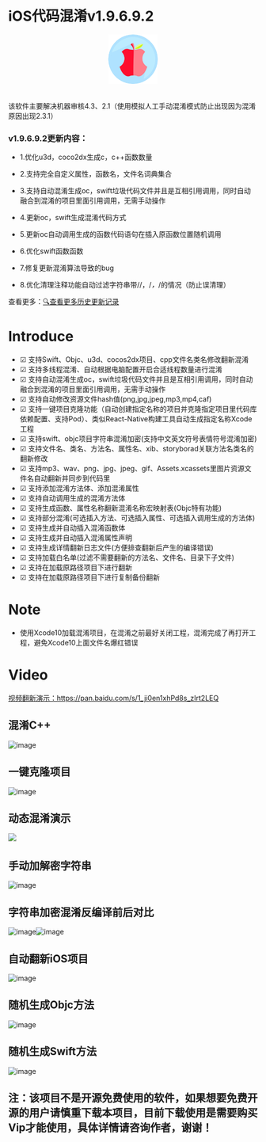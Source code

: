 # iOS代码混淆v1.9.6.9.2   

<div align=center><img src="https://github.com/netyouli/WHC_ConfuseSoftware/blob/master/ConfuseSoftware/logo.png" width = "100" height = "100"/></div></br>


该软件主要解决机器审核4.3、2.1（使用模拟人工手动混淆模式防止出现因为混淆原因出现2.3.1）

### v1.9.6.9.2更新内容：
- 1.优化u3d，coco2dx生成c，c++函数数量
- 2.支持完全自定义属性，函数名，文件名词典集合
- 3.支持自动混淆生成oc，swift垃圾代码文件并且是互相引用调用，同时自动融合到混淆的项目里面引用调用，无需手动操作

- 4.更新oc，swift生成混淆代码方式
- 5.更新oc自动调用生成的函数代码语句在插入原函数位置随机调用
- 6.优化swift函数函数
- 7.修复更新混淆算法导致的bug
- 8.优化清理注释功能自动过滤字符串带//，/*，*/的情况（防止误清理）



查看更多：[🔍查看更多历史更新记录](https://github.com/netyouli/WHC_ConfuseSoftware/blob/master/history_readme.md)

Introduce
==============
-  ☑ 支持Swift、Objc、u3d、cocos2dx项目、cpp文件名类名修改翻新混淆
-  ☑ 支持多线程混淆、自动根据电脑配置开启合适线程数量进行混淆
-  ☑ 支持自动混淆生成oc，swift垃圾代码文件并且是互相引用调用，同时自动融合到混淆的项目里面引用调用，无需手动操作
-  ☑ 支持自动修改资源文件hash值(png,jpg,jpeg,mp3,mp4,caf)
-  ☑ 支持一键项目克隆功能（自动创建指定名称的项目并克隆指定项目里代码库依赖配置、支持Pod）、类似React-Native构建工具自动生成指定名称Xcode工程
-  ☑ 支持swift、objc项目字符串混淆加密(支持中文英文符号表情符号混淆加密)
-  ☑ 支持文件名、类名、方法名、属性名、xib、storyborad关联方法名类名的翻新修改
-  ☑ 支持mp3、wav、png、jpg、jpeg、gif、Assets.xcassets里图片资源文件名自动翻新并同步到代码里
-  ☑ 支持添加混淆方法体、添加混淆属性
-  ☑ 支持自动调用生成的混淆方法体
-  ☑ 支持生成函数、属性名称翻新混淆名称宏映射表(Objc特有功能)
-  ☑ 支持部分混淆(可选插入方法、可选插入属性、可选插入调用生成的方法体)
-  ☑ 支持生成并自动插入混淆函数体
-  ☑ 支持生成并自动插入混淆属性声明
-  ☑ 支持生成详情翻新日志文件(方便排查翻新后产生的编译错误)
-  ☑ 支持加载白名单(过滤不需要翻新的方法名、文件名、目录下子文件)
-  ☑ 支持在加载原路径项目下进行翻新
-  ☑ 支持在加载原路径项目下进行复制备份翻新

Note
==============
- 使用Xcode10加载混淆项目，在混淆之前最好关闭工程，混淆完成了再打开工程，避免Xcode10上面文件名爆红错误

Video
==============
[视频翻新演示：](video)https://pan.baidu.com/s/1_ji0en1xhPd8s_zIrt2LEQ

## 混淆C++
![image](https://github.com/netyouli/WHC_ConfuseSoftware/blob/master/ConfuseSoftware/cpp.png)

## 一键克隆项目
![image](https://github.com/netyouli/WHC_ConfuseSoftware/blob/master/ConfuseSoftware/clone.png)

## 动态混淆演示
![](https://github.com/netyouli/WHC_ConfuseSoftware/blob/master/ConfuseSoftware/demo.gif)

## 手动加解密字符串
![image](https://github.com/netyouli/WHC_ConfuseSoftware/blob/master/ConfuseSoftware/字符串加密.png)

## 字符串加密混淆反编译前后对比
![image](https://github.com/netyouli/WHC_ConfuseSoftware/blob/master/ConfuseSoftware/1.png)![image](https://github.com/netyouli/WHC_ConfuseSoftware/blob/master/ConfuseSoftware/2.png)

## 自动翻新iOS项目
![image](https://github.com/netyouli/WHC_ConfuseSoftware/blob/master/ConfuseSoftware/翻新1.png)

## 随机生成Objc方法
![image](https://github.com/netyouli/WHC_ConfuseSoftware/blob/master/ConfuseSoftware/翻新3.png)

## 随机生成Swift方法
![image](https://github.com/netyouli/WHC_ConfuseSoftware/blob/master/ConfuseSoftware/翻新2.png)

## 注：该项目不是开源免费使用的软件，如果想要免费开源的用户请慎重下载本项目，目前下载使用是需要购买Vip才能使用，具体详情请咨询作者，谢谢！
